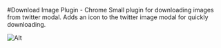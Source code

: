#Download Image Plugin - Chrome
Small plugin for downloading images from twitter modal. Adds an icon to the twitter image modal for quickly downloading.

![Alt](https://media.giphy.com/media/l0Iy3heaZuxSun5du/source.gif "Demo")